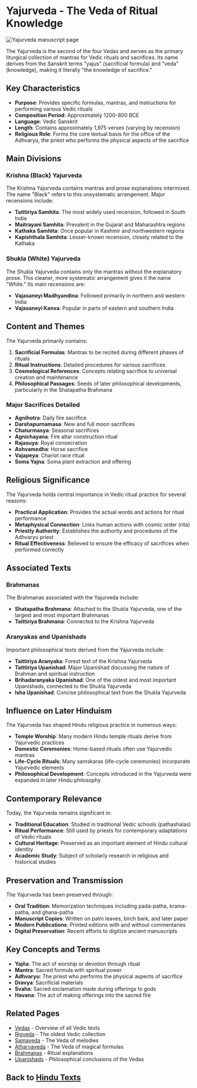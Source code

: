 # Yajurveda - The Veda of Ritual Knowledge

![Yajurveda manuscript page](yajurveda_manuscript.jpg)

The Yajurveda is the second of the four Vedas and serves as the primary liturgical collection of mantras for Vedic rituals and sacrifices. Its name derives from the Sanskrit terms "yajus" (sacrificial formula) and "veda" (knowledge), making it literally "the knowledge of sacrifice."

## Key Characteristics

- **Purpose**: Provides specific formulas, mantras, and instructions for performing various Vedic rituals
- **Composition Period**: Approximately 1200-800 BCE
- **Language**: Vedic Sanskrit
- **Length**: Contains approximately 1,975 verses (varying by recension)
- **Religious Role**: Forms the core textual basis for the office of the Adhvaryu, the priest who performs the physical aspects of the sacrifice

## Main Divisions

### Krishna (Black) Yajurveda

The Krishna Yajurveda contains mantras and prose explanations intermixed. The name "Black" refers to this unsystematic arrangement. Major recensions include:

- **Taittiriya Samhita**: The most widely used recension, followed in South India
- **Maitrayani Samhita**: Prevalent in the Gujarat and Maharashtra regions
- **Kathaka Samhita**: Once popular in Kashmir and northwestern regions
- **Kapishthala Samhita**: Lesser-known recension, closely related to the Kathaka

### Shukla (White) Yajurveda

The Shukla Yajurveda contains only the mantras without the explanatory prose. This cleaner, more systematic arrangement gives it the name "White." Its main recensions are:

- **Vajasaneyi Madhyandina**: Followed primarily in northern and western India
- **Vajasaneyi Kanva**: Popular in parts of eastern and southern India

## Content and Themes

The Yajurveda primarily contains:

1. **Sacrificial Formulas**: Mantras to be recited during different phases of rituals
2. **Ritual Instructions**: Detailed procedures for various sacrifices
3. **Cosmological References**: Concepts relating sacrifice to universal creation and maintenance
4. **Philosophical Passages**: Seeds of later philosophical developments, particularly in the Shatapatha Brahmana

### Major Sacrifices Detailed

- **Agnihotra**: Daily fire sacrifice
- **Darshapurnamasa**: New and full moon sacrifices
- **Chaturmasya**: Seasonal sacrifices
- **Agnichayana**: Fire altar construction ritual
- **Rajasuya**: Royal consecration
- **Ashvamedha**: Horse sacrifice
- **Vajapeya**: Chariot race ritual
- **Soma Yajna**: Soma plant extraction and offering

## Religious Significance

The Yajurveda holds central importance in Vedic ritual practice for several reasons:

- **Practical Application**: Provides the actual words and actions for ritual performance
- **Metaphysical Connection**: Links human actions with cosmic order (rita)
- **Priestly Authority**: Establishes the authority and procedures of the Adhvaryu priest
- **Ritual Effectiveness**: Believed to ensure the efficacy of sacrifices when performed correctly

## Associated Texts

### Brahmanas

The Brahmanas associated with the Yajurveda include:

- **Shatapatha Brahmana**: Attached to the Shukla Yajurveda, one of the largest and most important Brahmanas
- **Taittiriya Brahmana**: Connected to the Krishna Yajurveda

### Aranyakas and Upanishads

Important philosophical texts derived from the Yajurveda include:

- **Taittiriya Aranyaka**: Forest text of the Krishna Yajurveda
- **Taittiriya Upanishad**: Major Upanishad discussing the nature of Brahman and spiritual instruction
- **Brihadaranyaka Upanishad**: One of the oldest and most important Upanishads, connected to the Shukla Yajurveda
- **Isha Upanishad**: Concise philosophical text from the Shukla Yajurveda

## Influence on Later Hinduism

The Yajurveda has shaped Hindu religious practice in numerous ways:

- **Temple Worship**: Many modern Hindu temple rituals derive from Yajurvedic practices
- **Domestic Ceremonies**: Home-based rituals often use Yajurvedic mantras
- **Life-Cycle Rituals**: Many samskaras (life-cycle ceremonies) incorporate Yajurvedic elements
- **Philosophical Development**: Concepts introduced in the Yajurveda were expanded in later Hindu philosophy

## Contemporary Relevance

Today, the Yajurveda remains significant in:

- **Traditional Education**: Studied in traditional Vedic schools (pathashalas)
- **Ritual Performance**: Still used by priests for contemporary adaptations of Vedic rituals
- **Cultural Heritage**: Preserved as an important element of Hindu cultural identity
- **Academic Study**: Subject of scholarly research in religious and historical studies

## Preservation and Transmission

The Yajurveda has been preserved through:

- **Oral Tradition**: Memorization techniques including pada-patha, krama-patha, and ghana-patha
- **Manuscript Copies**: Written on palm leaves, birch bark, and later paper
- **Modern Publications**: Printed editions with and without commentaries
- **Digital Preservation**: Recent efforts to digitize ancient manuscripts

## Key Concepts and Terms

- **Yajña**: The act of worship or devotion through ritual
- **Mantra**: Sacred formula with spiritual power
- **Adhvaryu**: The priest who performs the physical aspects of sacrifice
- **Dravya**: Sacrificial materials
- **Svaha**: Sacred exclamation made during offerings to gods
- **Havana**: The act of making offerings into the sacred fire

## Related Pages

- [Vedas](./vedas.md) - Overview of all Vedic texts
- [Rigveda](./rigveda.md) - The oldest Vedic collection
- [Samaveda](./samaveda.md) - The Veda of melodies
- [Atharvaveda](./atharvaveda.md) - The Veda of magical formulas
- [Brahmanas](./brahmanas.md) - Ritual explanations
- [Upanishads](./upanishads.md) - Philosophical conclusions of the Vedas

## Back to [Hindu Texts](./README.md)
